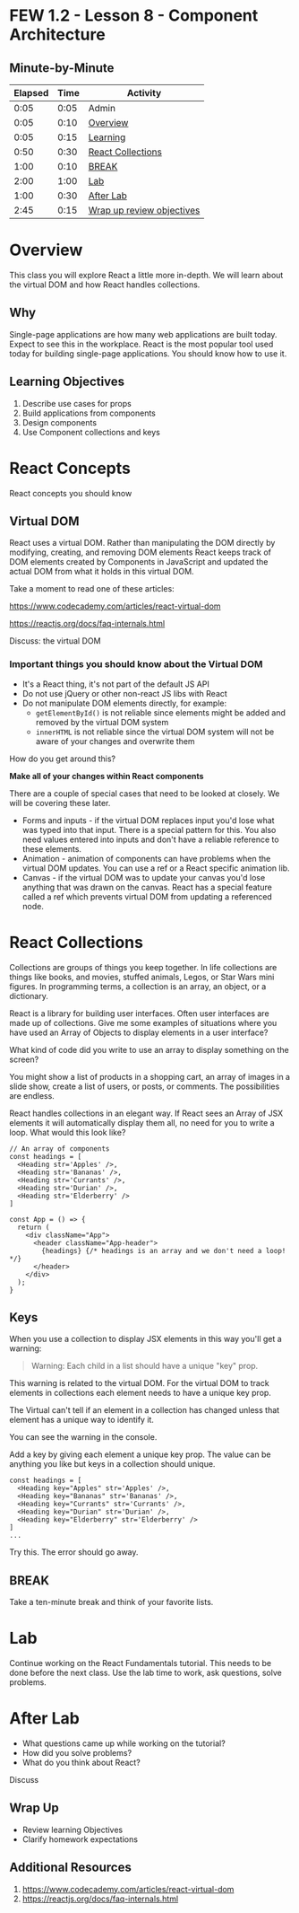 <!-- .slide: data-background="./Images/header.svg" data-background-repeat="none" data-background-size="40% 40%" data-background-position="center 10%" class="header" -->
# FEW 1.2 - Lesson 8 - Component Architecture

<!-- Put a link to the slides so that students can find them -->

<!-- ➡️ [**Slides**](/Syllabus-Template/Slides/Lesson1.html ':ignore') -->

<!-- > -->

## Minute-by-Minute

| **Elapsed** | **Time** | **Activity** |
| ----------- | --------- | ------------ |
| 0:05 | 0:05 | Admin |
| 0:05 | 0:10 | [Overview](#overview) |
| 0:05 | 0:15 | [Learning](#learning-objectives) |
| 0:50 | 0:30 | [React Collections](#react-collection) |
| 1:00 | 0:10 | [BREAK](#break) |
| 2:00 | 1:00 | [Lab](#lab) |
| 1:00 | 0:30 | [After Lab](#after-lab) |
| 2:45 | 0:15 | [Wrap up review objectives](#wrap-up) |

<!-- > -->

# Overview

This class you will explore React a little more in-depth. We will learn about the virtual DOM and how React handles collections.

<!-- > -->

## Why

Single-page applications are how many web applications are built today. Expect to see this in the workplace. React is the most popular tool used today for building single-page applications. You should know how to use it.

<!-- > -->

## Learning Objectives

1. Describe use cases for props
1. Build applications from components
1. Design components
1. Use Component collections and keys

<!-- > -->

# React Concepts

React concepts you should know

<!-- > -->

## Virtual DOM

React uses a virtual DOM. Rather than manipulating the DOM directly by modifying, creating, and removing DOM elements React keeps track of DOM elements created by Components in JavaScript and updated the actual DOM from what it holds in this virtual DOM.

Take a moment to read one of these articles:

https://www.codecademy.com/articles/react-virtual-dom

https://reactjs.org/docs/faq-internals.html

Discuss: the virtual DOM

<!-- v -->

### Important things you should know about the Virtual DOM

- It's a React thing, it's not part of the default JS API
- Do not use jQuery or other non-react JS libs with React
- Do not manipulate DOM elements directly, for example:
  - `getElementById()` is not reliable since elements might be added and removed by the virtual DOM system
  - `innerHTML` is not reliable since the virtual DOM system will not be aware of your changes and overwrite them

How do you get around this?

**Make all of your changes within React components**

There are a couple of special cases that need to be looked at closely. We will be covering these later.

- Forms and inputs - if the virtual DOM replaces input you'd lose what was typed into that input. There is a special pattern for this. You also need values entered into inputs and don't have a reliable reference to these elements.
- Animation - animation of components can have problems when the virtual DOM updates. You can use a ref or a React specific animation lib.
- Canvas - if the virtual DOM was to update your canvas you'd lose anything that was drawn on the canvas. React has a special feature called a ref which prevents virtual DOM from updating a referenced node.

<!-- v -->

# React Collections

Collections are groups of things you keep together. In life collections are things like books, and movies, stuffed animals, Legos, or Star Wars mini figures. In programming terms, a collection is an array, an object, or a dictionary.

React is a library for building user interfaces. Often user interfaces are made up of collections. Give me some examples of situations where you have used an Array of Objects to display elements in a user interface?

What kind of code did you write to use an array to display something on the screen?

You might show a list of products in a shopping cart, an array of images in a slide show, create a list of users, or posts, or comments. The possibilities are endless.

React handles collections in an elegant way. If React sees an Array of JSX elements it will automatically display them all, no need for you to write a loop. What would this look like?

```JS
// An array of components
const headings = [
  <Heading str='Apples' />,
  <Heading str='Bananas' />,
  <Heading str='Currants' />,
  <Heading str='Durian' />,
  <Heading str='Elderberry' />
]

const App = () => {
  return (
    <div className="App">
      <header className="App-header">
        {headings} {/* headings is an array and we don't need a loop! */}
      </header>
    </div>
  );
}
```

## Keys

When you use a collection to display JSX elements in this way you'll get a warning:

> Warning: Each child in a list should have a unique "key" prop.

This warning is related to the virtual DOM. For the virtual DOM to track elements in collections each element needs to have a unique key prop.

The Virtual can't tell if an element in a collection has changed unless that element has a unique way to identify it.

You can see the warning in the console.

Add a key by giving each element a unique key prop. The value can be anything you like but keys in a collection should unique.

```JS
const headings = [
  <Heading key="Apples" str='Apples' />,
  <Heading key="Bananas" str='Bananas' />,
  <Heading key="Currants" str='Currants' />,
  <Heading key="Durian" str='Durian' />,
  <Heading key="Elderberry" str='Elderberry' />
]
...
```

Try this. The error should go away.

<!-- .slide: data-background="#087CB8" -->
## BREAK

Take a ten-minute break and think of your favorite lists.

<!-- > -->

# Lab

Continue working on the React Fundamentals tutorial. This needs to be done before the next class. Use the lab time to work, ask questions, solve problems.

<!-- v -->

# After Lab

- What questions came up while working on the tutorial?
- How did you solve problems?
- What do you think about React?

Discuss

<!-- v -->

## Wrap Up

- Review learning Objectives
- Clarify homework expectations

<!-- > -->

## Additional Resources

1. https://www.codecademy.com/articles/react-virtual-dom
1. https://reactjs.org/docs/faq-internals.html
